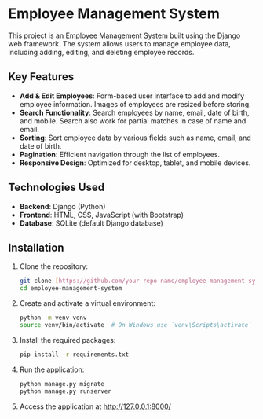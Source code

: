 # Employee Management System

This project is an Employee Management System built using the Django web framework. The system allows users to manage employee data, including adding, editing, and deleting employee records.

## Key Features
- **Add & Edit Employees**: Form-based user interface to add and modify employee information. Images of employees are resized before storing.
- **Search Functionality**: Search employees by name, email, date of birth, and mobile. Search also work for partial matches in case of name and email.
- **Sorting**: Sort employee data by various fields such as name, email, and date of birth.
- **Pagination**: Efficient navigation through the list of employees.
- **Responsive Design**: Optimized for desktop, tablet, and mobile devices.

## Technologies Used
- **Backend**: Django (Python)
- **Frontend**: HTML, CSS, JavaScript (with Bootstrap)
- **Database**: SQLite (default Django database)

## Installation
1. Clone the repository:
   ```bash
   git clone [https://github.com/your-repo-name/employee-management-system.git](https://github.com/Shazid18/employee-management-system.git)
   cd employee-management-system
   
2. Create and activate a virtual environment:
   ```bash
   python -m venv venv
   source venv/bin/activate  # On Windows use `venv\Scripts\activate`

4. Install the required packages:
   ```bash
   pip install -r requirements.txt

6. Run the application:
   ```bash
   python manage.py migrate
   python manage.py runserver

8. Access the application at http://127.0.0.1:8000/
